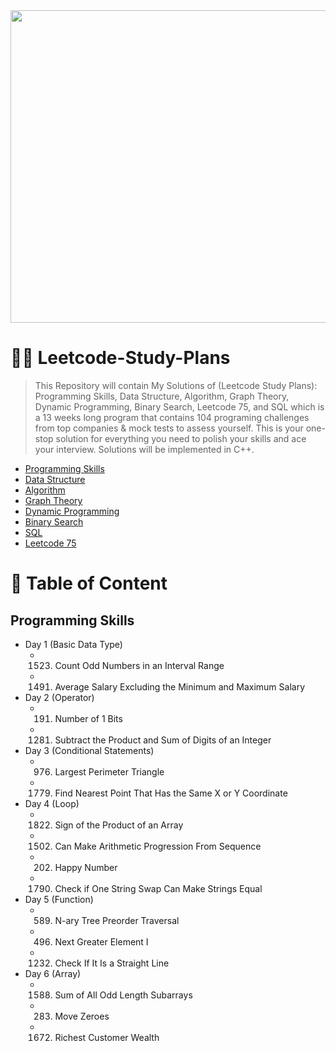 <div algin="center">
  <img width=1000 height=500 src="https://user-images.githubusercontent.com/64151841/175795094-1bbfb3aa-40d4-4e49-8e04-9ab82892fb09.png">
</div>


# 🧑‍💻 Leetcode-Study-Plans
> This Repository will contain My Solutions of (Leetcode Study Plans): Programming Skills, Data Structure, Algorithm, Graph Theory, Dynamic Programming, Binary Search, Leetcode 75, and SQL which is a 13 weeks long program that contains 104 programing challenges from top companies & mock tests to assess yourself.  This is your one-stop solution for everything you need to polish your skills and ace your interview. Solutions will be implemented in C++.

- [Programming Skills]()
- [Data Structure]()
- [Algorithm]()
- [Graph Theory]()
- [Dynamic Programming]()
- [Binary Search]()
- [SQL]()
- [Leetcode 75]()

# 📝 Table of Content

## Programming Skills

- Day 1 (Basic Data Type)
  * 1523. Count Odd Numbers in an Interval Range
  * 1491. Average Salary Excluding the Minimum and Maximum Salary
- Day 2 (Operator)
  *  191. Number of 1 Bits
  *  1281. Subtract the Product and Sum of Digits of an Integer
- Day 3 (Conditional Statements)
  * 976. Largest Perimeter Triangle
  * 1779. Find Nearest Point That Has the Same X or Y Coordinate
- Day 4 (Loop)
  * 1822. Sign of the Product of an Array
  * 1502. Can Make Arithmetic Progression From Sequence
  * 202. Happy Number
  * 1790. Check if One String Swap Can Make Strings Equal
- Day 5 (Function)
  * 589. N-ary Tree Preorder Traversal
  * 496. Next Greater Element I
  * 1232. Check If It Is a Straight Line
- Day 6 (Array)
  * 1588. Sum of All Odd Length Subarrays
  * 283. Move Zeroes
  * 1672. Richest Customer Wealth


